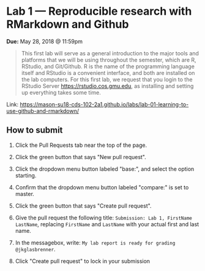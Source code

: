 # Lab 1 — Reproducible research with RMarkdown and Github

**Due:** May 28, 2018 \@ 11:59pm

> This first lab will serve as a general introduction to the major tools and platforms that we will be using throughout the semester, which are R, RStudio, and Git/Github.
> R is the name of the programming language itself and RStudio is a convenient interface, and both are installed on the lab computers.
> For this first lab, we request that you login to the RStudio Server <https://rstudio.cos.gmu.edu>, as installing and setting up everything takes some time.

Link: <https://mason-su18-cds-102-2a1.github.io/labs/lab-01-learning-to-use-github-and-rmarkdown/>

## How to submit

1.  Click the Pull Requests tab near the top of the page.

2.  Click the green button that says "New pull request".

3.  Click the dropdown menu button labeled "base:", and select the option starting.

4.  Confirm that the dropdown menu button labeled "compare:" is set to master.

5.  Click the green button that says "Create pull request".

6.  Give the pull request the following title: `Submission: Lab 1, FirstName LastName`, replacing `FirstName` and `LastName` with your actual first and last name.

7.  In the messagebox, write: `My lab report is ready for grading @jkglasbrenner`.

8.  Click "Create pull request" to lock in your submission
